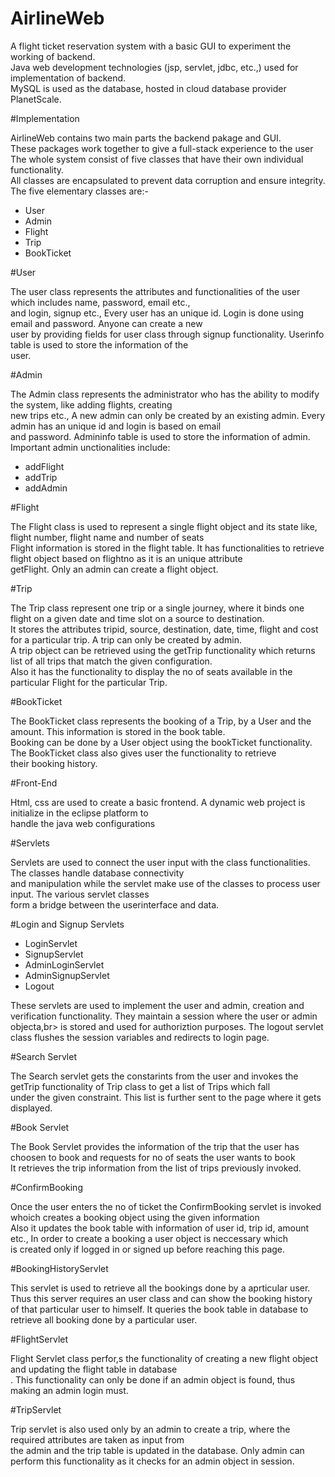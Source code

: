 # AirlineWeb

A flight ticket reservation system with a basic GUI to experiment the working of backend.<br>
Java web development technologies (jsp, servlet, jdbc, etc.,) used for implementation of backend.<br>
MySQL is used as the database, hosted in cloud database provider PlanetScale.<br>

#Implementation

AirlineWeb contains two main parts the backend pakage and GUI.<br>
These packages work together to give a full-stack experience to the user<br>
The whole system consist of five classes that have their own individual functionality.<br>
All classes are encapsulated to prevent data corruption and ensure integrity.<br>
The five elementary classes are:-
<ul>
<li>User</li>
<li>Admin</li>
<li>Flight</li>
<li>Trip</li>
<li>BookTicket</li>
</ul>

#User

The user class represents the attributes and functionalities of the user which includes name, password, email etc.,<br>
and login, signup etc., Every user has an unique id. Login is done using email and password. Anyone can create a new <br>
user by providing fields for user class through signup functionality. Userinfo table is used to store the information of the<br>
user.

#Admin

The Admin class represents the administrator who has the ability to modify the system, like adding flights, creating<br>
new trips etc., A new admin can only be created by an existing admin. Every admin has an unique id and login is based on email<br>
and password. Admininfo table is used to store the information of admin. Important admin unctionalities include:
<ul>
  <li>addFlight</li>
  <li>addTrip</li>
  <li>addAdmin</li>
 </ul>
 
#Flight

The Flight class is used to represent a single flight object and its state like, flight number, flight name and number of seats<br>
Flight information is stored in the flight table. It has functionalities to retrieve flight object based on flightno as it is an unique attribute<br>
getFlight. Only an admin can create a flight object.

#Trip

The Trip class represent one trip or a single journey, where it binds one flight on a given date and time slot on a source to destination.<br>
It stores the attributes tripid, source, destination, date, time, flight and cost for a particular trip. A trip can only be created by admin.<br>
A trip object can be retrieved using the getTrip functionality which returns list of all trips that match the given configuration.<br>
Also it has the functionality to display the no of seats available in the particular Flight for the particular Trip.

#BookTicket

The BookTicket class represents the booking of a Trip, by a User and the amount. This information is stored in the book table.<br>
Booking can be done by a User object using the bookTicket functionality. The BookTicket class also gives user the functionality to retrieve<br>
their booking history.

#Front-End

Html, css are used to create a basic frontend. A dynamic web project is initialize in the eclipse platform to<br>
handle the java web configurations

#Servlets

Servlets are used to connect the user input with the class functionalities. The classes handle database connectivity<br>
and manipulation while the servlet make use of the classes to process user input. The various servlet classes<br>
form a bridge between the userinterface and data.

#Login and Signup Servlets

<ul>
  <li>LoginServlet</li>
  <li>SignupServlet</li>
  <li>AdminLoginServlet</li>
  <li>AdminSignupServlet</li>
  <li>Logout</li>
  </ul>
   These servlets are used to implement the user and admin, creation and verification functionality. They maintain a session where the user or admin objecta,br>
   is stored and used for authoriztion purposes. The logout servlet class flushes the session variables and redirects to login page.
   
#Search Servlet

The Search servlet gets the constarints from the user and invokes the getTrip functionality of Trip class to get a list of Trips which fall<br>
under the given constraint. This list is further sent to the page where it gets displayed.

#Book Servlet

The Book Servlet provides the information of the trip that the user has choosen to book and requests for no of seats the user wants to book<br>
It retrieves the trip information from the list of trips previously invoked.

#ConfirmBooking

Once the user enters the no of ticket the ConfirmBooking servlet is invoked whoich creates a booking object using the given information<br>
Also it updates the book table with information of user id, trip id, amount etc., In order to create a booking a user object is neccessary which<br>
is created only if logged in or signed up before reaching this page.

#BookingHistoryServlet

This servlet is used to retrieve all the bookings done by a aprticular user. Thus this server requires an user class and can show the booking history<br>
of that particular user to himself. It queries the book table in database to retrieve all booking done by a particular user.

#FlightServlet

Flight Servlet class perfor,s the functionality of creating a new flight object and updating the flight table in database<br>.
This functionality can only be done if an admin object is found, thus making an admin login must.

#TripServlet

Trip servlet is also used only by an admin to create a trip, where the required attributes are taken as input from <br>
the admin and the trip table is updated in the database. Only admin can perform this functionality as it checks for an admin object in session.
